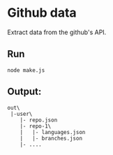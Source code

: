 # Github data

Extract data from the github's API.

## Run

```
node make.js
```

## Output:

```
out\
 |-user\
    |- repo.json
    |- repo-1\
    |   |- languages.json
    |   |- branches.json
    |- ....


```